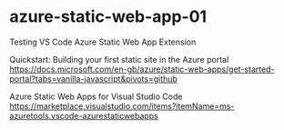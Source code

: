# azure-static-web-app-01
Testing VS Code Azure Static Web App Extension

Quickstart: Building your first static site in the Azure portal
https://docs.microsoft.com/en-gb/azure/static-web-apps/get-started-portal?tabs=vanilla-javascript&pivots=github


Azure Static Web Apps for Visual Studio Code
https://marketplace.visualstudio.com/items?itemName=ms-azuretools.vscode-azurestaticwebapps



